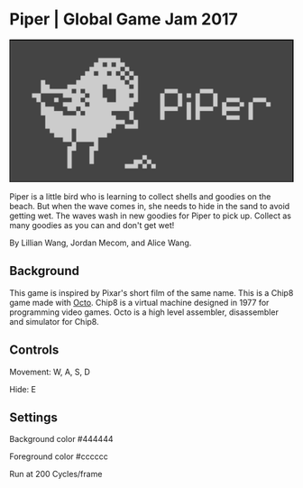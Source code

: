 # Piper | Global Game Jam 2017

![alt tag](https://github.com/Ahris/piper/blob/master/demos/Screen%20Shot%202017-01-22%20at%205.47.34%20PM.png?raw=true)

Piper is a little bird who is learning to collect shells and goodies on the beach. But when the wave comes in, she needs to hide in the sand to avoid getting wet. The waves wash in new goodies for Piper to pick up. Collect as many goodies as you can and don't get wet! 

By Lillian Wang, Jordan Mecom, and Alice Wang.

## Background

This game is inspired by Pixar's short film of the same name.
This is a Chip8 game made with [Octo](https://johnearnest.github.io/Octo/).
Chip8 is a virtual machine designed in 1977 for programming video games.
Octo is a high level assembler, disassembler and simulator for Chip8.

## Controls

Movement: W, A, S, D

Hide: E
   
## Settings

Background color #444444

Foreground color #cccccc

Run at 200 Cycles/frame